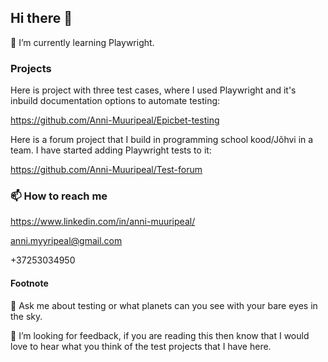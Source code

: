 ## Hi there 👋

🌱 I’m currently learning Playwright. 

### Projects

Here is project with three test cases, where I used Playwright and it's inbuild documentation options to automate testing:

https://github.com/Anni-Muuripeal/Epicbet-testing

Here is a forum project that I build in programming school kood/Jõhvi in a team. I have started adding Playwright tests to it:

https://github.com/Anni-Muuripeal/Test-forum


### 📫 How to reach me
https://www.linkedin.com/in/anni-muuripeal/

anni.myyripeal@gmail.com

+37253034950

#### Footnote
💬 Ask me about testing or what planets can you see with your bare eyes in the sky.

🤔 I’m looking for feedback, if you are reading this then know that I would love to hear what you think of the test projects that I have here. 


<!--
**Anni-Muuripeal/Anni-Muuripeal** is a ✨ _special_ ✨ repository because its `README.md` (this file) appears on your GitHub profile.

Here are some ideas to get you started:

- 🔭 I’m currently working on ...
- 🌱 I’m currently learning ...
- 👯 I’m looking to collaborate on ...
- 🤔 I’m looking for help with ...
- 💬 Ask me about ...
- 📫 How to reach me: ...
- 😄 Pronouns: ...
- ⚡ Fun fact: ...
-->
